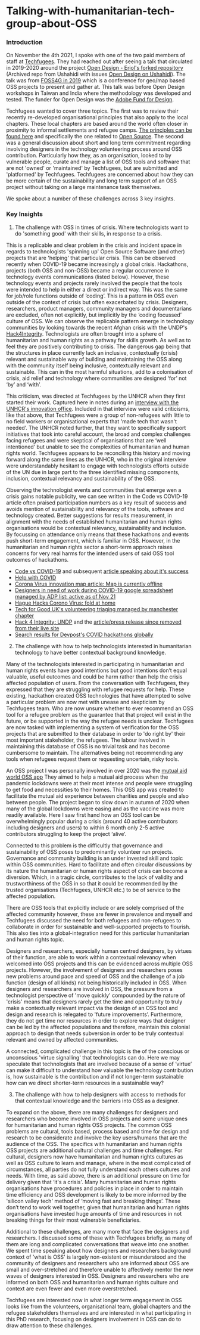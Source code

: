 # Talking-with-humanitarian-tech-group-about-OSS

### Introduction

On November the 4th 2021, I spoke with one of the two paid members of staff at [Techfugees](https://techfugees.com/). They had reached out after seeing a talk that circulated in 2019-2020 around the project [Open Design - Eriol's forked repository](https://github.com/Erioldoesdesign/opendesign) (Archived repo from Ushahidi with issues [Open Design on Ushahidi](https://github.com/ushahidi/opendesign)).  The talk was from [FOSS4G in 2019](https://youtu.be/KYOYSACLgdc) which is a conference  for geo/map based OSS projects to present and gather at. This talk was before Open Design workshops in Taiwan and India where the methodology was developed and tested. The funder for Open Design was the [Adobe Fund for Design](https://www.adobe.com/products/xd/adobe-fund.html).

Techfugees wanted to cover three topics. The first was to review their recently re-developed organisational principles that also apply to the local chapters. These local chapters are based around the world often closer in proximity to informal settlements and refugee camps. [The principles can be found here](https://www.notion.so/covidrefugees/Techfugees-Guiding-Principles-b869ab9cd6754c78bcd6e5391f020e4a) and specifically the one related to [Open Source](https://www.notion.so/4-Sharing-is-caring-Opensource-e55de14465f5467bbc893b93e703dbdd). The second was a general discussion about short and long term commitment regarding involving designers in the technology volunteering process around OSS contribution. Particularly how they, as an organisation, looked to by vulnerable people, curate and manage a list of OSS tools and software that are not 'owned' or 'maintained' by Techfugees, but are submitted and 'platformed' by Techfugees. Techfugees are concerned about how they can be more certain of the sustainability and long term support of an OSS project without taking on a large maintenance task themselves.

We spoke about a number of these challenges across 3 key insights.


### Key Insights

1. The challenge with OSS in times of crisis. Where technologists want to do 'something good' with their skills, in response to a crisis.

This is a replicable and clear problem in the crisis and incident space in regards to technologists 'spinning up' Open Source Software (and other) projects that are 'helping' that particular crisis. This can be observed recently when COVID-19 became increasingly a global crisis. Hackathons, projects (both OSS and non-OSS) became a regular occurrence in technology events communications (listed below). However, these technology events and projects rarely involved the people that the tools were intended to help in either a direct or indirect way. This was the same for job/role functions outside of ‘coding’. This is a pattern in OSS even outside of the context of crisis but often exacerbated by crisis. Designers, researchers, product managers, community managers and documentarians are excluded, often not explicitly, but implicitly by the ‘coding focussed’ culture of OSS. 
We can observe the replicable pattern emerge in technology communities by looking towards the recent Afghan crisis with the UNDP's [Hack4Integrity](https://www.facebook.com/watch/?v=620497885038970). Technologists are often brought into a sphere of humanitarian and human rights as a pathway for skills growth. As well as to feel they are positively contributing to crisis. The dangerous gap being that the structures in place currently lack an inclusive, contextually (crisis) relevant and sustainable way of building and maintaining the OSS along with the community itself being inclusive, contextually relevant and sustainable. This can in the most harmful situations, add to a colonisation of crisis, aid relief and technology where communities are designed ‘for’ not ‘by’ and ‘with’.

This criticism, was directed at Techfugees by the UNHCR when they first started their work. Captured here in notes during an [interview with the UNHCR's innovation office](https://github.com/ushahidi/opendesign/issues/95). Included in that interview were valid criticisms, like that above, that Techfugees were a group of non-refugees with little to no field workers or organisational experts that 'made tech that wasn't needed’. The UNHCR noted further, that they want to specifically support initiatives that took into careful account, the broad and complex challenges facing refugees and were skeptical of organisations that are ‘well intentioned’ but unable to see the complexities of humanitarian and human rights world. Techfugees appears to be reconciling this history and moving forward along the same lines as the UNHCR, who in the original interview were understandably hesitant to engage with technologists efforts outside of the UN due in large part to the three identified missing components, inclusion, contextual relevancy and sustainability of the OSS.


Observing the technologist events and communities that emerge wen a crisis gains notable publicity, we can see written in the Code vs COVID-19 article often praised participation numbers as a key result of success and avoids mention of sustainability and relevancy of the tools, software and technology created. Better suggestions for results measurement, in alignment with the needs of established humanitarian and human rights organisations would be contextual relevancy, sustainability and inclusion. By focussing on attendance only means that these hackathons and events push short-term engagement, which is familiar in OSS. However, in the humanitarian and human rights sector a short-term approach raises concerns for very real harms for the intended users of said OSS tool outcomes of hackathons. 

* [Code vs COVID-19](https://www.codevscovid19.org/) and subsequent [article speaking about it's success](https://www.thelocal.ch/20200407/swiss-hackathon-seeks-new-paths-in-battling-coronavirus/)
* [Help with COVID](https://www.helpwithcovid.com/)
* [Corona Virus innovation map article: Map is currently offline](https://www.startupblink.com/blog/coronavirus-innovation-map/)
* [Designers in need of work during COVID-19 google spreadsheet managed by ADP list: active as of Nov 21](https://docs.google.com/spreadsheets/d/1g1kDk2Mm4eU1uLWEmsBGVR89yi1J83UBcJea6rbmHvA/edit#gid=0)
* [Hague Hacks Corono Virus: fold at home](https://thehaguepeace.org/haguehacks/2021/11/03/beat-corona-by-folding-at-home/)
* [Tech for Good UK's volunteering triaging managed by manchester chapter]()
* [Hack 4 Integrity: UNDP](https://www.facebook.com/watch/?v=620497885038970) and the [article/press release since removed from their live site](https://web.archive.org/web/20210128161633/https://www.af.undp.org/content/afghanistan/en/home/presscenter/pressreleases/2019/Hack4Integrity.html)
* [Search results for Devpost's COVID hackathons globally](https://devpost.com/hackathons?order_by=deadline&search=covid)


2. The challenge with how to help technologists interested in humanitarian technology to have better contextual background knowledge.

Many of the technologists interested in participating in humanitarian and human rights events have good intentions but good intentions don’t equal valuable, useful outcomes and could be harm rather than help the crisis affected population of users. 
From the conversation with Techfugees, they expressed that they are struggling with refugee requests for help. These existing, hackathon created OSS technologies that have attempted to solve a particular problem are now met with unease and skepticism by Techfugees team. Who are now unsure whether to ever recommend an OSS tool for a refugee problem as the guarantee that that project will exist in the future, or be supported in the way the refugee needs is unclear. Techfugees are now tasked with implementing a system of verification for the OSS projects that are submitted to their database in order to 'do right by' their most important stakeholder, the refugees. The labour involved in maintaining this database of OSS is no trivial task and has become cumbersome to maintain. The alternatives being not recommending any tools when refugees request them or requesting uncertain, risky tools.

An OSS project I was personally involved in over 2020 was the [mutual aid world OSS app](https://coronadonor.wordpress.com/) They aimed to help a mutual aid process when the pandemic lockdowns were at their most intense and people were struggling to get food and necessities to their homes. This OSS app was created to facilitate the mutual aid experience between charities and people and also between people. The project began to slow down in autumn of 2020 when many of the global lockdowns were easing and as the vaccine was more readily available. Here I saw first hand how an OSS tool can be overwhelmingly popular during a crisis (around 40 active contributors including designers and users) to within 6 month only 2-5 active contributors struggling to keep the project ‘alive’.

Connected to this problem is the difficultly that governance and sustainability of OSS poses to predominantly	volunteer run projects. Governance and community building is an under invested skill and topic within OSS communities. Hard to facilitate and often circular discussions by its nature the humanitarian or human rights aspect of crisis can become a diversion.  Which, in a tragic circle, contributes to the lack of validity and trustworthiness of the OSS in so that it could be recommended by the trusted organisations (Techfugees, UNHCR etc.) to be of service to the affected population.

There are OSS tools that explicitly include or are solely comprised of the affected community however, these are fewer in prevalence and myself and Techfugees discussed the need for both refugees and non-refugees to collaborate in order for sustainable and well-supported projects to flourish. This also ties into a global-integration need for this particular humanitarian and human rights topic.

Designers and researchers, especially human centred designers, by virtues of their function, are able to work within a contextual relevancy when welcomed into OSS projects and this can be evidenced across multiple OSS projects. However, the involvement of designers and researchers poses new problems around pace and speed of OSS and the challenge of a job function (design of all kinds) not being historically included in OSS. When designers and researchers are involved in OSS, the pressure from a technologist perspective of 'move quickly' compounded by the nature of 'crisis' means that designers rarely get the time and opportunity to truly make a contextually relevant impact via the design of an OSS tool and design and research is relegated to 'future improvements’. Furthermore, they do not get time nor resources in order to explore ways that designer can be led by the affected populations and therefore, maintain this colonial approach to design that needs subversion in order to be truly contextual relevant and owned by affected communities.

A connected, complicated challenge in this topic is the of the conscious or unconscious 'virtue signalling' that technologists can do. Here we may speculate that technologists that are involved because of a sense of ‘virtue’ can make it difficult to understand how valuable the technology contribution is, how sustainable is the contribution and if not longer-term sustainable how can we direct shorter-term resources in a sustainable way?


3. The challenge with how to help designers with access to methods for that contextual knowledge and the barriers into OSS as a designer.

To expand on the above, there are many challenges for designers and researchers who become involved in OSS projects and some unique ones for humanitarian and human rights OSS projects. The common OSS problems are cultural, tools based, process based and time for design and research to be considerate and involve the key users/humans that are the audience of the OSS. The specifics with humanitarian and human rights OSS projects are additional cultural challenges and time challenges. For cultural, designers now have humanitarian and human rights cultures as well as OSS culture to learn and manage, where in the most complicated of circumstances, all parties do not fully understand each others cultures and needs. With time, as said above, there is an additional pressure on time for delivery given that ‘it's a crisis'. Many humanitarian and human rights organisations have procedures and policies in place in order to maintain time efficiency and OSS development is likely to be more informed by the 'silicon valley tech' method of ‘moving fast and breaking things’. These don’t tend to work well together, given that humanitarian and human rights organisations have invested huge amounts of time and resources in not breaking things for their most vulnerable beneficiaries.

Additional to these challenges, are many more that face the designers and researchers. I discussed some of these with Techfugees briefly, as many of them are long and complicated conversations that weave into one another. We spent time speaking about how designers and researchers background context of 'what is OSS' is largely non-existent or misunderstood and the community of designers and researchers who are informed about OSS are small and over-stretched and therefore unable to affectively mentor the new waves of designers interested in OSS. Designers and researchers who are informed on both OSS and humanitarian and human rights culture and context are even fewer and even more overstretched.

Techfugees are interested now in what longer term engagement in OSS looks like from the volunteers, organisational team, global chapters and the refugee stakeholders themselves and are interested in what participating in this PhD research, focusing on designers involvement in OSS can do to draw attention to these challenges.

